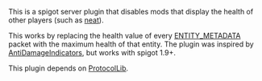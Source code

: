This is a spigot server plugin that disables mods that display the health of other players (such as [neat](http://minecraftsix.com/neat-mod/)).

This works by replacing the health value of every [ENTITY_METADATA](http://wiki.vg/Entities#Living) packet with the maximum health of that entity.
The plugin was inspired by [AntiDamageIndicators](https://github.com/libraryaddict/AntiDamageIndicators), but works with spigot 1.9+.

This plugin depends on [ProtocolLib](https://www.spigotmc.org/resources/protocollib.1997/).
